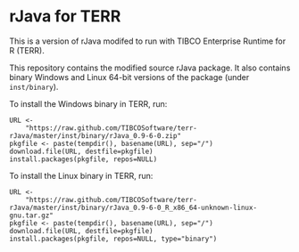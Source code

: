 # rJava for TERR

This is a version of rJava modifed to run with
TIBCO Enterprise Runtime for R (TERR).

This repository contains the modified source rJava package. It also
contains binary Windows and Linux 64-bit versions of the package (under
`inst/binary`).

To install the Windows binary in TERR, run:

```
URL <-
    "https://raw.github.com/TIBCOSoftware/terr-rJava/master/inst/binary/rJava_0.9-6-0.zip"
pkgfile <- paste(tempdir(), basename(URL), sep="/")
download.file(URL, destfile=pkgfile)
install.packages(pkgfile, repos=NULL)
```

To install the Linux binary in TERR, run:

```
URL <-
    "https://raw.github.com/TIBCOSoftware/terr-rJava/master/inst/binary/rJava_0.9-6-0_R_x86_64-unknown-linux-gnu.tar.gz"
pkgfile <- paste(tempdir(), basename(URL), sep="/")
download.file(URL, destfile=pkgfile)
install.packages(pkgfile, repos=NULL, type="binary")
```
